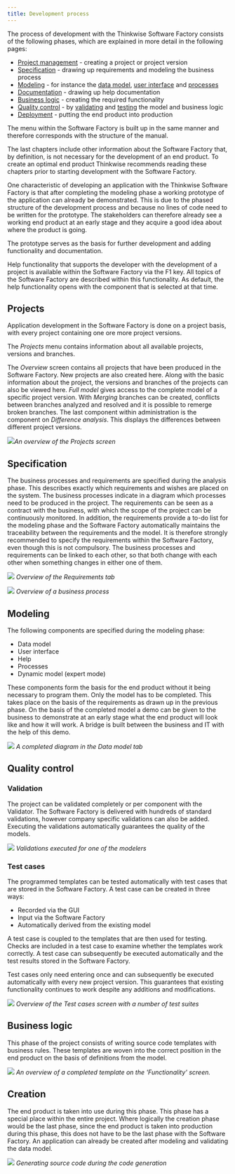 ```yaml
---
title: Development process
---
```


The process of development with the Thinkwise Software Factory consists of the following phases, which are explained in more detail in the following pages:

- [Project management](overview.html) - creating a project or project version
- [Specification](process_analysis) - drawing up requirements and modeling the business process
- [Modeling](data_model.html) - for instance the [data model](data_model.html), [user interface](menus.html) and [processes](process_flows.html)
- [Documentation](help.html) - drawing up help documentation
- [Business logic](functionality.html) - creating the required functionality 
- [Quality control](code_review.html) - by [validating](validation.html) and [testing](test_cases.html) the model and business logic
- [Deployment](creation.html) - putting the end product into production

The menu within the Software Factory is built up in the same manner and therefore corresponds with the structure of the manual.

The last chapters include other information about the Software Factory that, by definition, is not necessary for the development of an end product. To create an optimal end product Thinkwise recommends reading these chapters prior to starting development with the Software Factory.

One characteristic of developing an application with the Thinkwise Software Factory is that after completing the modeling phase a working prototype of the application can already be demonstrated. This is due to the phased structure of the development process and because no lines of code need to be written for the prototype. The stakeholders can therefore already see a working end product at an early stage and they acquire a good idea about where the product is going.

The prototype serves as the basis for further development and adding functionality and documentation.

Help functionality that supports the developer with the development of a project is available within the Software Factory via the F1 key. All topics of the Software Factory are described within this functionality. As default, the help functionality opens with the component that is selected at that time.

## Projects

Application development in the Software Factory is done on a project basis, with every project containing one ore more project versions. 

The *Projects* menu contains information about all available projects, versions and branches.

The *Overview* screen contains all projects that have been produced in the Software Factory. New projects are also created here. Along with the basic information about the project, the versions and branches of the projects can also be viewed here. *Full model* gives access to the complete model of a specific project version. With *Merging* branches can be created, conflicts between branches analyzed and resolved and it is possible to remerge broken branches. The last component within administration is the component on *Difference analysis*. This displays the differences between different project versions.

![](../assets/sf/image9.png)*An overview of the *Projects* screen*

## Specification

The business processes and requirements are specified during the analysis phase. This describes exactly which requirements and wishes are placed on the system. The business processes indicate in a diagram which processes need to be produced in the project. The requirements can be seen as a contract with the business, with which the scope of the project can be continuously monitored. In addition, the requirements provide a to-do list for the modeling phase and the Software Factory automatically maintains the traceability between the requirements and the model. It is therefore strongly recommended to specify the requirements within the Software Factory, even though this is not compulsory. The business processes and requirements can be linked to each other, so that both change with each other when something changes in either one of them.

![](../assets/sf/image10.png)
*Overview of the *Requirements* tab*

![](../assets/sf/image11.png)
*Overview of a business process*

## Modeling 

The following components are specified during the modeling phase:

- Data model
- User interface
- Help
- Processes
- Dynamic model (expert mode)

These components form the basis for the end product without it being necessary to program them. Only the model has to be completed. This takes place on the basis of the requirements as drawn up in the previous phase. On the basis of the completed model a demo can be given to the business to demonstrate at an early stage what the end product will look like and how it will work. A bridge is built between the business and IT with the help of this demo.

![](../assets/sf/image12.png)
*A completed diagram in the *Data model* tab*

## Quality control

### Validation

The project can be validated completely or per component with the Validator. The Software Factory is delivered with hundreds of standard validations, however company specific validations can also be added. Executing the validations automatically guarantees the quality of the models.

![](../assets/sf/image13.png)
*Validations executed for one of the modelers*

### Test cases

The programmed templates can be tested automatically with test cases that are stored in the Software Factory. A test case can be created in three ways:

- Recorded via the GUI
- Input via the Software Factory
- Automatically derived from the existing model

A test case is coupled to the templates that are then used for testing. Checks are included in a test case to examine whether the templates work correctly. A test case can subsequently be executed automatically and the test results stored in the Software Factory.

Test cases only need entering once and can subsequently be executed automatically with every new project version. This guarantees that existing functionality continues to work despite any additions and modifications.

![](../assets/sf/image15.png)
*Overview of the Test cases screen with a number of test suites*

## Business logic

This phase of the project consists of writing source code templates with business rules. These templates are woven into the correct position in the end product on the basis of definitions from the model.

![](../assets/sf/image14.png)
*An overview of a completed template on the 'Functionality' screen.*

## Creation

The end product is taken into use during this phase. This phase has a special place within the entire project. Where logically the creation phase would be the last phase, since the end product is taken into production during this phase, this does not have to be the last phase with the Software Factory. An application can already be created after modeling and validating the data model.

![](../assets/sf/image17.png)
*Generating source code during the code generation*